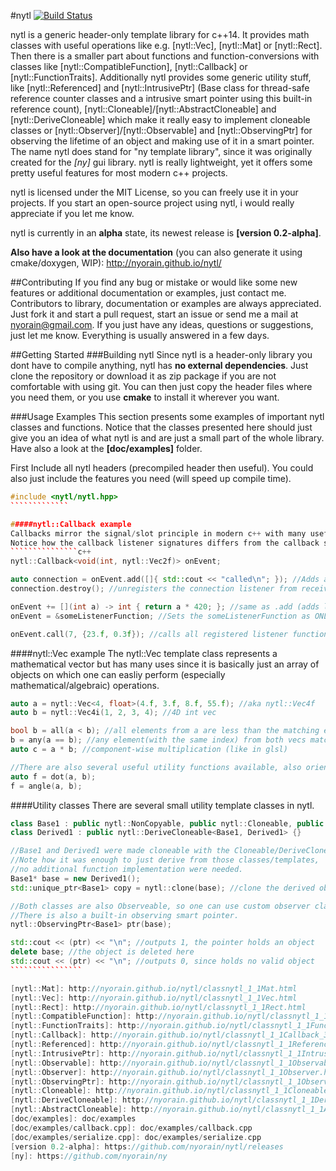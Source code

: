 #nytl [![Build Status](https://travis-ci.org/nyorain/nytl.svg?branch=master)](https://travis-ci.org/nyorain/nytl)

nytl is a generic header-only template library for c++14. It provides math classes with useful operations like e.g. [nytl::Vec], [nytl::Mat] or [nytl::Rect].
Then there is a smaller part about functions and function-conversions with classes like [nytl::CompatibleFunction], [nytl::Callback] or [nytl::FunctionTraits]. 
Additionally nytl provides some generic utility stuff, like [nytl::Referenced] and [nytl::IntrusivePtr] \(Base class for thread-safe reference counter classes and a intrusive smart pointer using this built-in reference count), [nytl::Cloneable]/[nytl::AbstractCloneable] and [nytl::DeriveCloneable] which make it really easy to implement cloneable classes or [nytl::Observer]/[nytl::Observable] and [nytl::ObservingPtr] for observing the lifetime of an object and making use of it in a smart pointer.
The name nytl does stand for "ny template library", since it was originally created for the _[ny]_ gui library.
nytl is really lightweight, yet it offers some pretty useful features for most modern c++ projects.

nytl is licensed under the MIT License, so you can freely use it in your projects. If you start an open-source project using nytl, i would really appreciate if you let me know.

nytl is currently in an __alpha__ state, its newest release is __[version 0.2-alpha]__.

__Also have a look at the documentation__ (you can also generate it using cmake/doxygen, WIP): http://nyorain.github.io/nytl/

##Contributing
If you find any bug or mistake or would like some new features or additional documentation or examples, just contact me.
Contributors to library, documentation or examples are always appreciated. Just fork it and start a pull request, start an issue or send me a mail at nyorain@gmail.com. If you just have any ideas, questions or suggestions, just let me know.
Everything is usually answered in a few days.

##Getting Started 
###Building nytl
Since nytl is a header-only library you dont have to compile anything, nytl has __no external dependencies__.
Just clone the repository or download it as zip package if you are not comfortable with using git.
You can then just copy the header files where you need them, or you use __cmake__ to install it wherever you want.

###Usage Examples
This section presents some examples of important nytl classes and functions.
Notice that the classes presented here should just give you an idea of what nytl is and are just a small part of the whole library.
Have also a look at the __[doc/examples]__ folder.

First Include all nytl headers (precompiled header then useful).
You could also just include the features you need (will speed up compile time).
```````````````c++
#include <nytl/nytl.hpp>
`````````````

#####nytl::Callback example
Callbacks mirror the signal/slot principle in modern c++ with many useful features.
Notice how the callback listener signatures differs from the callback signature, callback uses nytl::CompatibleFunction internally. More information at __[doc/examples/callback.cpp]__.
```````````````c++
nytl::Callback<void(int, nytl::Vec2f)> onEvent;

auto connection = onEvent.add([]{ std::cout << "called\n"; }); //Adds a callback listener
connection.destroy(); //unregisters the connection listener from received connection object

onEvent += [](int a) -> int { return a * 420; }; //same as .add (adds listener)
onEvent = &someListenerFunction; //Sets the someListenerFunction as ONLY listener

onEvent.call(7, {23.f, 0.3f}); //calls all registered listener functions
```````````````

####nytl::Vec example
The nytl::Vec template class represents a mathematical vector but has many uses since it is basically just an array of objects on which one can easliy perform (especially mathematical/algebraic) operations.
```````````c++
auto a = nytl::Vec<4, float>(4.f, 3.f, 8.f, 55.f); //aka nytl::Vec4f
auto b = nytl::Vec4i(1, 2, 3, 4); //4D int vec

bool b = all(a < b); //all elements from a are less than the matching element from b
b = any(a == b); //any element(with the same index) from both vecs match
auto c = a * b; //component-wise multiplication (like in glsl)

//There are also several useful utility functions available, also orientated at glsl
auto f = dot(a, b);
f = angle(a, b);
```````````

####Utility classes
There are several small utility template classes in nytl.

`````````````````c++
class Base1 : public nytl::NonCopyable, public nytl::Cloneable, public nytl::Observeable {}
class Derived1 : public nytl::DeriveCloneable<Base1, Derived1> {}

//Base1 and Derived1 were made cloneable with the Cloneable/DeriveCloneable base classes.
//Note how it was enough to just derive from those classes/templates, 
//no additional function implementation were needed.
Base1* base = new Derived1();
std::unique_ptr<Base1> copy = nytl::clone(base); //clone the derived object.

//Both classes are also Observeable, so one can use custom observer classes to track their lifetime
//There is also a built-in observing smart pointer.
nytl::ObservingPtr<Base1> ptr(base);

std::cout << (ptr) << "\n"; //outputs 1, the pointer holds an object
delete base; //the object is deleted here
std::cout << (ptr) << "\n"; //outputs 0, since holds no valid object
````````````````

[nytl::Mat]: http://nyorain.github.io/nytl/classnytl_1_1Mat.html
[nytl::Vec]: http://nyorain.github.io/nytl/classnytl_1_1Vec.html
[nytl::Rect]: http://nyorain.github.io/nytl/classnytl_1_1Rect.html
[nytl::CompatibleFunction]: http://nyorain.github.io/nytl/classnytl_1_1CompatibleFunction_3_01R_07A_8_8_8_08_4.html
[nytl::FunctionTraits]: http://nyorain.github.io/nytl/classnytl_1_1FunctionTraits.html
[nytl::Callback]: http://nyorain.github.io/nytl/classnytl_1_1Callback_3_01Ret_07Args_8_8_8_08_4.html
[nytl::Referenced]: http://nyorain.github.io/nytl/classnytl_1_1Referenced.html
[nytl::IntrusivePtr]: http://nyorain.github.io/nytl/classnytl_1_1IntrusivePtr.html
[nytl::Observable]: http://nyorain.github.io/nytl/classnytl_1_1Observable.html
[nytl::Observer]: http://nyorain.github.io/nytl/classnytl_1_1Observer.html
[nytl::ObservingPtr]: http://nyorain.github.io/nytl/classnytl_1_1ObservingPtr.html
[nytl::Cloneable]: http://nyorain.github.io/nytl/classnytl_1_1Cloneable.html
[nytl::DeriveCloneable]: http://nyorain.github.io/nytl/classnytl_1_1DeriveCloneable.html
[nytl::AbstractCloneable]: http://nyorain.github.io/nytl/classnytl_1_1AbstractCloneable.html
[doc/examples]: doc/examples
[doc/examples/callback.cpp]: doc/examples/callback.cpp
[doc/examples/serialize.cpp]: doc/examples/serialize.cpp
[version 0.2-alpha]: https://github.com/nyorain/nytl/releases
[ny]: https://github.com/nyorain/ny
